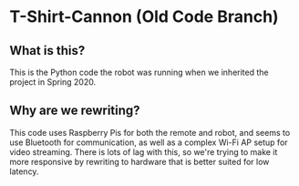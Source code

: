 # T-Shirt-Cannon (Old Code Branch)

## What is this?
This is the Python code the robot was running when we inherited the project in Spring 2020.

## Why are we rewriting?
This code uses Raspberry Pis for both the remote and robot, and seems to use Bluetooth for communication, as well as a complex Wi-Fi AP setup for video streaming. There is lots of lag with this, so we're trying to make it more responsive by rewriting to hardware that is better suited for low latency.
